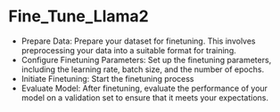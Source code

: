 # Fine_Tune_Llama2
 * Prepare Data: Prepare your dataset for finetuning. This involves preprocessing your data into a suitable format for training.
 * Configure Finetuning Parameters: Set up the finetuning parameters, including the learning rate, batch size, and the number of epochs.
 * Initiate Finetuning: Start the finetuning process 
 * Evaluate Model: After finetuning, evaluate the performance of your model on a validation set to ensure that it meets your expectations.
